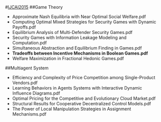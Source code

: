 #[IJCAI2015](http://www.aaai.org/Library/IJCAI/ijcai15contents.php)
##Game Theory
- Approximate Nash Equilibria with Near Optimal Social Welfare.pdf
- Computing Optimal Mixed Strategies for Security Games with Dynamic Payoffs.pdf
- Equilibrium Analysis of Multi-Defender Security Games.pdf	
- Security Games with Information Leakage Modeling and Computation.pdf	
- Simultaneous Abstraction and Equilibrium Finding in Games.pdf	
- **Tradeoffs between Incentive Mechanisms in Boolean Games.pdf**
- Welfare Maximization in Fractional Hedonic Games.pdf

##Multiagent System
- Efficiency and Complexity of Price Competition among Single-Product Vendors.pdf	
- Learning Behaviors in Agents Systems with Interactive Dynamic Influence Diagrams.pdf	
- Optimal Pricing for the Competitive and Evolutionary Cloud Market.pdf	
- Structural Results for Cooperative Decentralized Control Models.pdf	
- The Power of Local Manipulation Strategies in Assignment Mechanisms.pdf

